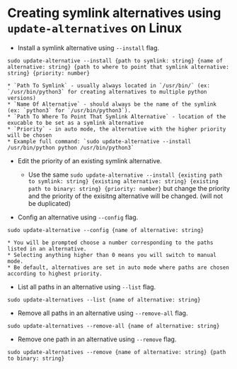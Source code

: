 # Creating symlink alternatives using `update-alternatives` on Linux
* Install a symlink alternative using `--install` flag.
```
sudo update-alternative --install {path to symlink: string} {name of alternative: string} {path to where to point that symlink alternative: string} {priority: number}
```
    * `Path To Symlink` - usually always located in `/usr/bin/` (ex: `/usr/bin/python3` for creating alternatives to multiple python versions)
    * `Name Of Alternative` - should always be the name of the symlink (ex: `python3` for `/usr/bin/python3`).
    * `Path To Where To Point That Symlink Alternative` - location of the exucable to be set as a symlink alternative
    * `Priority` - in auto mode, the alternative with the higher priority will be chosen
    * Example full command: `sudo update-alternative --install /usr/bin/python python /usr/bin/python3`

* Edit the priority of an existing symlink alternative.
    * Use the same 
    `sudo update-alternative --install {existing path to symlink: string} {existing alternative: string} {existing path to binary: string} {priority: number}` 
    but change the priority and the priority of the exisitng alternative will be changed. (will not be duplicated)
    
* Config an alternative using `--config` flag.
```
sudo update-alternative --config {name of alternative: string}
```
    * You will be prompted choose a number corresponding to the paths listed in an alternative.
    * Selecting anything higher than 0 means you will switch to manual mode.
    * Be default, alternatives are set in auto mode where paths are chosen according to highest priority.
    
* List all paths in an alternative using `--list` flag.
```
sudo update-alternatives --list {name of alternative: string}
```

* Remove all paths in an alternative using `--remove-all` flag.
```
sudo update-alternatives --remove-all {name of alternative: string}
```

* Remove one path in an alternative using `--remove` flag.
```
sudo update-alternatives --remove {name of alternative: string} {path to binary: string}
```
